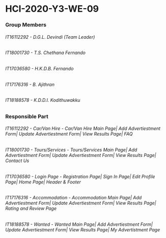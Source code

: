 # HCI-2020-Y3-WE-09

### Group Members
###### IT16112292 - D.G.L. Devindi (Team Leader)
###### IT18001730 - T.S. Chethana Fernando
###### IT17036580 - H.K.D.B. Fernando
###### IT17176316 - B. Ajithran
###### IT18188578 - K.D.D.I. Kodithuwakku

### Responsible Part
###### IT16112292 - Car/Van Hire   - Car/Van Hire Main Page| Add Advertiestment Form| Update Advertiestment Form| View Results Page| FAQ
###### IT18001730 - Tours/Services - Tours/Services Main Page| Add Advertiestment Form| Update Advertiestment Form| View Results Page| Contact Us
###### IT17036580 - Login Page     - Registration Page| Sign In Page| Edit Profile Page| Home Page| Header & Footer
###### IT17176316 - Accommodation  - Accommodation Main Page| Add Advertiestment Form| Update Advertiestment Form| View Results Page| Rating and Review Page
###### IT18188578 - Wanted         - Wanted Main Page| Add Advertiestment Form| Update Advertiestment Form| View Results Page| My Advertistment Page
